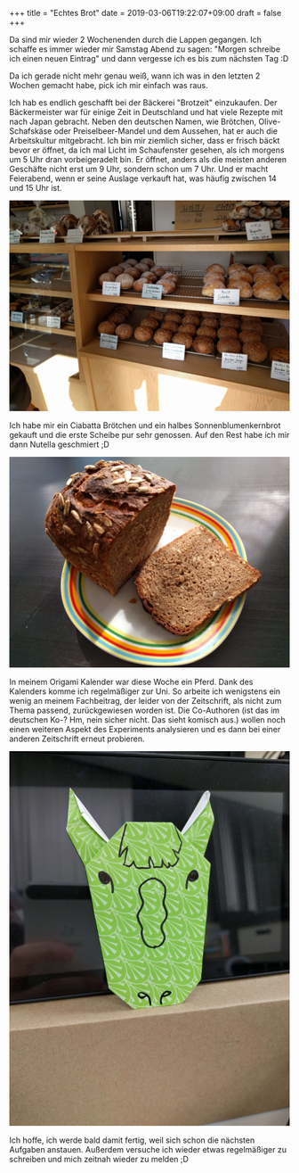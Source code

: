 +++
title = "Echtes Brot"
date = 2019-03-06T19:22:07+09:00
draft = false
+++

Da sind mir wieder 2 Wochenenden durch die Lappen gegangen. Ich schaffe es immer
wieder mir Samstag Abend zu sagen: "Morgen schreibe ich einen neuen Eintrag" und
dann vergesse ich es bis zum nächsten Tag :D

Da ich gerade nicht mehr genau weiß, wann ich was in den letzten 2 Wochen
gemacht habe, pick ich mir einfach was raus.

Ich hab es endlich geschafft bei der Bäckerei "Brotzeit" einzukaufen. Der
Bäckermeister war für einige Zeit in Deutschland und hat viele Rezepte mit nach
Japan gebracht. Neben den deutschen Namen, wie Brötchen, Olive-Schafskäse oder
Preiselbeer-Mandel und dem Aussehen, hat er auch die Arbeitskultur mitgebracht.
Ich bin mir ziemlich sicher, dass er frisch bäckt bevor er öffnet, da ich mal
Licht im Schaufenster gesehen, als ich morgens um 5 Uhr dran vorbeigeradelt bin.
Er öffnet, anders als die meisten anderen Geschäfte nicht erst um 9 Uhr, sondern
schon um 7 Uhr. Und er macht Feierabend, wenn er seine Auslage verkauft hat, was
häufig zwischen 14 und 15 Uhr ist.

![Bäckerei](/img/2019_march_6th/bakery.jpg)

Ich habe mir ein Ciabatta Brötchen und ein halbes Sonnenblumenkernbrot gekauft
und die erste Scheibe pur sehr genossen. Auf den Rest habe ich mir dann Nutella
geschmiert ;D

![Brot](/img/2019_march_6th/bread.jpg)

In meinem Origami Kalender war diese Woche ein Pferd. Dank des Kalenders komme
ich regelmäßiger zur Uni. So arbeite ich wenigstens ein wenig an meinem
Fachbeitrag, der leider von der Zeitschrift, als nicht zum Thema passend,
zurückgewiesen worden ist. Die Co-Authoren (ist das im deutschen Ko-? Hm, nein
sicher nicht. Das sieht komisch aus.) wollen noch einen weiteren Aspekt des
Experiments analysieren und es dann bei einer anderen Zeitschrift erneut probieren.

![Origami Pferd](/img/2019_march_6th/horse.jpg)

Ich hoffe, ich werde bald damit fertig, weil sich schon die nächsten Aufgaben
anstauen. Außerdem versuche ich wieder etwas regelmäßiger zu schreiben und mich
zeitnah wieder zu melden ;D

